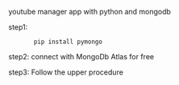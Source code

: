     
 youtube manager app with python and mongodb

step1:                

           pip install pymongo 

step2:   connect with MongoDb Atlas for free 

step3:   Follow the upper procedure 
